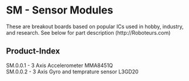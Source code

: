 <h1>SM - Sensor Modules</h1>
These are breakout boards based on popular ICs used in hobby, industry, and research. See below for part description
(http://Roboteurs.com)
 
<h2>Product-Index</h2>
SM.0.0.1 - 3 Axis Accelerometer MMA8451Q<br />
SM.0.0.2 - 3 Axis Gyro and temprature sensor L3GD20<br />

<br />

